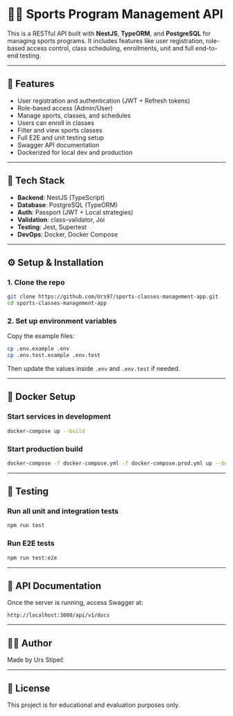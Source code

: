 # 🏋️‍♂️ Sports Program Management API

This is a RESTful API built with **NestJS**, **TypeORM**, and **PostgreSQL** for managing sports programs. It includes features like user registration, role-based access control, class scheduling, enrollments, unit and full end-to-end testing.

---

## 🚀 Features

- User registration and authentication (JWT + Refresh tokens)
- Role-based access (Admin/User)
- Manage sports, classes, and schedules
- Users can enroll in classes
- Filter and view sports classes
- Full E2E and unit testing setup
- Swagger API documentation
- Dockerized for local dev and production

---

## 🧱 Tech Stack

- **Backend**: NestJS (TypeScript)
- **Database**: PostgreSQL (TypeORM)
- **Auth**: Passport (JWT + Local strategies)
- **Validation**: class-validator, Joi
- **Testing**: Jest, Supertest
- **DevOps**: Docker, Docker Compose

---

## ⚙️ Setup & Installation

### 1. Clone the repo

```bash
git clone https://github.com/Urs97/sports-classes-management-app.git
cd sports-classes-management-app
```

### 2. Set up environment variables

Copy the example files:

```bash
cp .env.example .env
cp .env.test.example .env.test
```

Then update the values inside `.env` and `.env.test` if needed.

---

## 🐳 Docker Setup

### Start services in development

```bash
docker-compose up --build
```

### Start production build

```bash
docker-compose -f docker-compose.yml -f docker-compose.prod.yml up --build -d
```

---

## 🧪 Testing

### Run all unit and integration tests

```bash
npm run test
```

### Run E2E tests

```bash
npm run test:e2e
```

---

## 📖 API Documentation

Once the server is running, access Swagger at:

```
http://localhost:3000/api/v1/docs
```

---

## 🧑‍💻 Author

Made by Urs Stipeč

---

## 📄 License

This project is for educational and evaluation purposes only.
